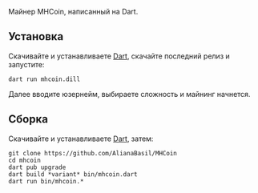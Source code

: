 Майнер MHCoin, написанный на Dart.

## Установка

Скачивайте и устанавливаете <a href="https://dart.dev/get-dart">Dart</a>, скачайте последний релиз и запустите:

`dart run mhcoin.dill`

Далее вводите юзернейм, выбираете сложность и майнинг начнется.

## Сборка

Скачивайте и устанавливаете <a href="https://dart.dev/get-dart">Dart</a>, затем:

```
git clone https://github.com/AlianaBasil/MHCoin
cd mhcoin
dart pub upgrade
dart build *variant* bin/mhcoin.dart
dart run bin/mhcoin.*
```
